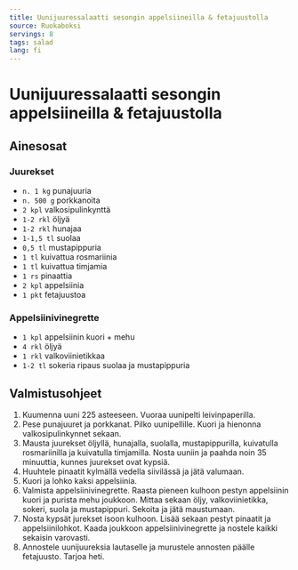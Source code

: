 ```yaml
---
title: Uunijuuressalaatti sesongin appelsiineilla & fetajuustolla
source: Ruokaboksi
servings: 8
tags: salad
lang: fi
---
```


# Uunijuuressalaatti sesongin appelsiineilla & fetajuustolla

## Ainesosat

### Juurekset

* `n. 1 kg` punajuuria
* `n. 500 g` porkkanoita
* `2 kpl` valkosipulinkynttä
* `1-2 rkl` öljyä
* `1-2 rkl` hunajaa
* `1-1,5 tl` suolaa
* `0,5 tl` mustapippuria
* `1 tl` kuivattua rosmariinia
* `1 tl` kuivattua timjamia
* `1 rs` pinaattia
* `2 kpl` appelsiinia
* `1 pkt` fetajuustoa

### Appelsiinivinegrette

* `1 kpl` appelsiinin kuori + mehu
* `4 rkl` öljyä
* `1 rkl` valkoviinietikkaa
* `1-2 tl` sokeria ripaus suolaa ja mustapippuria

## Valmistusohjeet

1. Kuumenna uuni 225 asteeseen. Vuoraa uunipelti leivinpaperilla.
1. Pese punajuuret ja porkkanat. Pilko uunipellille. Kuori ja hienonna valkosipulinkynnet sekaan.
1. Mausta juurekset öljyllä, hunajalla, suolalla, mustapippurilla, kuivatulla rosmariinilla ja kuivatulla timjamilla. Nosta uuniin ja paahda noin 35 minuuttia, kunnes juurekset ovat kypsiä.
1. Huuhtele pinaatit kylmällä vedella siivilässä ja jätä valumaan.
1. Kuori ja lohko kaksi appelsiinia.
1. Valmista appelsiinivinegrette. Raasta pieneen kulhoon pestyn appelsiinin kuori ja purista mehu joukkoon. Mittaa sekaan öljy, valkoviinietikka, sokeri, suola ja mustapippuri. Sekoita ja jätä maustumaan.
1. Nosta kypsät jurekset isoon kulhoon. Lisää sekaan pestyt pinaatit ja appelsiinilohkot. Kaada joukkoon appelsiinivinegrette ja nostele kaikki sekaisin varovasti.
1. Annostele uunijuureksia lautaselle ja murustele annosten päälle fetajuusto. Tarjoa heti.
